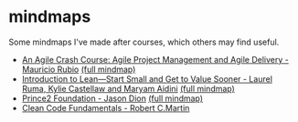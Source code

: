 # mindmaps
Some mindmaps I've made after courses, which others may find useful.  

- [An Agile Crash Course: Agile Project Management and Agile Delivery - Mauricio Rubio](https://learning.oreilly.com/videos/an-agile-crash/9781789533415) [(full mindmap)](https://github.com/ParisaTork/mindmaps/blob/master/agile%20crash%20course%20mindmap.pdf)
- [Introduction to Lean—Start Small and Get to Value Sooner - Laurel Ruma, Kylie Castellaw and Maryam Aidini](https://learning.oreilly.com/learning-paths/learning-path-introduction/9781492028420/) [(full mindmap)](https://github.com/ParisaTork/mindmaps/blob/master/introduction%20to%20lean%20mindmap.pdf)
- [Prince2 Foundation - Jason Dion](https://learning.oreilly.com/videos/prince2-r-foundation-cram/9781838829247) [(full mindmap)](https://github.com/ParisaTork/mindmaps/blob/master/prince2%20foundation%20mindmap%20pdf.pdf)
- [Clean Code Fundamentals - Robert C.Martin](https://learning.oreilly.com/videos/clean-code-fundamentals/9780134661742/)
